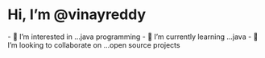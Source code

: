 <h1>Hi, I’m @vinayreddy</h1>
- 👀 I’m interested in ...java programming
- 🌱 I’m currently learning ...java
- 💞️ I’m looking to collaborate on ...open source projects


